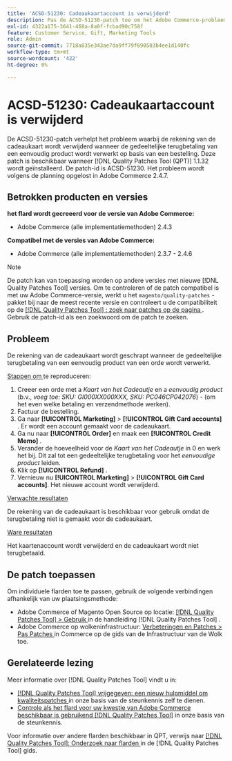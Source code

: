 ```yaml
---
title: 'ACSD-51230: Cadeaukaartaccount is verwijderd'
description: Pas de ACSD-51230-patch toe om het Adobe Commerce-probleem op te lossen, waarbij de rekening van de cadeaukaart wordt verwijderd wanneer de gedeeltelijke terugbetaling van een eenvoudig product wordt verwerkt op basis van een bestelling.
exl-id: 4322a175-3641-468a-8a0f-fcbad90c758f
feature: Customer Service, Gift, Marketing Tools
role: Admin
source-git-commit: 7718a835e343ae7da9ff79f690503b4ee1d140fc
workflow-type: tm+mt
source-wordcount: '422'
ht-degree: 0%

---
```


# ACSD-51230: Cadeaukaartaccount is verwijderd

De ACSD-51230-patch verhelpt het probleem waarbij de rekening van de cadeaukaart wordt verwijderd wanneer de gedeeltelijke terugbetaling van een eenvoudig product wordt verwerkt op basis van een bestelling. Deze patch is beschikbaar wanneer [!DNL Quality Patches Tool (QPT)] 1.1.32 wordt geïnstalleerd. De patch-id is ACSD-51230. Het probleem wordt volgens de planning opgelost in Adobe Commerce 2.4.7.

## Betrokken producten en versies

**het flard wordt gecreeerd voor de versie van Adobe Commerce:**

* Adobe Commerce (alle implementatiemethoden) 2.4.3

**Compatibel met de versies van Adobe Commerce:**

* Adobe Commerce (alle implementatiemethoden) 2.3.7 - 2.4.6

>[!NOTE]
>
>De patch kan van toepassing worden op andere versies met nieuwe [!DNL Quality Patches Tool] versies. Om te controleren of de patch compatibel is met uw Adobe Commerce-versie, werkt u het `magento/quality-patches` -pakket bij naar de meest recente versie en controleert u de compatibiliteit op de [[!DNL Quality Patches Tool] : zoek naar patches op de pagina ](https://experienceleague.adobe.com/tools/commerce-quality-patches/index.html) . Gebruik de patch-id als een zoekwoord om de patch te zoeken.

## Probleem

De rekening van de cadeaukaart wordt geschrapt wanneer de gedeeltelijke terugbetaling van een eenvoudig product van een orde wordt verwerkt.

<u> Stappen om </u> te reproduceren:

1. Creeer een orde met a *Kaart van het Cadeautje* en a *eenvoudig product* (b.v., *voeg toe: SKU: GI000XX000XXX, SKU: PC046CP042076*) - (om het even welke betaling en verzendmethode werken).
1. Factuur de bestelling.
1. Ga naar **[!UICONTROL Marketing]** > **[!UICONTROL Gift Card accounts]** . Er wordt een account gemaakt voor de cadeaukaart.
1. Ga nu naar **[!UICONTROL Order]** en maak een **[!UICONTROL Credit Memo]** .
1. Verander de hoeveelheid voor de *Kaart van het Cadeautje* in 0 en werk het bij. Dit zal tot een gedeeltelijke terugbetaling voor het *eenvoudige product* leiden.
1. Klik op **[!UICONTROL Refund]** .
1. Vernieuw nu **[!UICONTROL Marketing]** > **[!UICONTROL Gift Card accounts]**. Het nieuwe account wordt verwijderd.

<u> Verwachte resultaten </u>

De rekening van de cadeaukaart is beschikbaar voor gebruik omdat de terugbetaling niet is gemaakt voor de cadeaukaart.

<u> Ware resultaten </u>

Het kaartenaccount wordt verwijderd en de cadeaukaart wordt niet terugbetaald.

## De patch toepassen

Om individuele flarden toe te passen, gebruik de volgende verbindingen afhankelijk van uw plaatsingsmethode:

* Adobe Commerce of Magento Open Source op locatie: [[!DNL Quality Patches Tool]  > Gebruik ](https://experienceleague.adobe.com/docs/commerce-operations/tools/quality-patches-tool/usage.html) in de handleiding [!DNL Quality Patches Tool] .
* Adobe Commerce op wolkeninfrastructuur: [ Verbeteringen en Patches > Pas Patches ](https://experienceleague.adobe.com/docs/commerce-cloud-service/user-guide/develop/upgrade/apply-patches.html) in Commerce op de gids van de Infrastructuur van de Wolk toe.

## Gerelateerde lezing

Meer informatie over [!DNL Quality Patches Tool] vindt u in:

* [[!DNL Quality Patches Tool]  vrijgegeven: een nieuw hulpmiddel om kwaliteitspatches ](/help/announcements/adobe-commerce-announcements/magento-quality-patches-released-new-tool-to-self-serve-quality-patches.md) in onze basis van de steunkennis zelf te dienen.
* [ Controle als het flard voor uw kwestie van Adobe Commerce beschikbaar is gebruikend  [!DNL Quality Patches Tool]](/help/support-tools/patches-available-in-qpt-tool/check-patch-for-magento-issue-with-magento-quality-patches.md) in onze basis van de steunkennis.

Voor informatie over andere flarden beschikbaar in QPT, verwijs naar [[!DNL Quality Patches Tool]: Onderzoek naar flarden ](https://experienceleague.adobe.com/tools/commerce-quality-patches/index.html) in de [!DNL Quality Patches Tool] gids.
